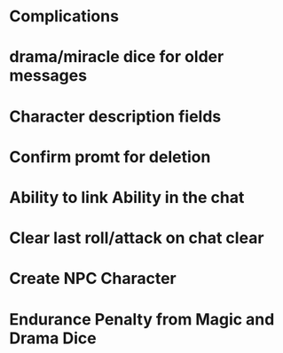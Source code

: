 # Complications
# drama/miracle dice for older messages
# Character description fields
# Confirm promt for deletion
# Ability to link Ability in the chat
# Clear last roll/attack on chat clear
# Create NPC Character
# Endurance Penalty from Magic and Drama Dice